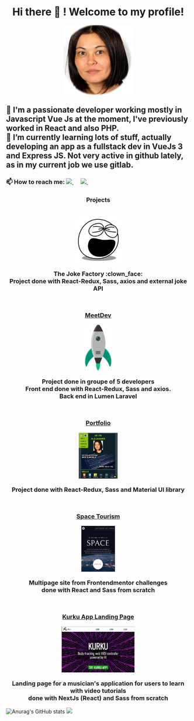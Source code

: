 
<h1 align="center"> Hi there 👋 ! Welcome to my profile!</h1>
<p align="center"><img align="center" height="190px" src="https://github.com/alerafart/alerafart/blob/main/img/alex.png"></p>
<h2>
🌱 I'm a passionate developer working mostly in Javascript Vue Js at the moment, I've previously worked in React and also PHP. <br>
🌱 I’m currently learning lots of stuff, actually developing an app as a fullstack dev in VueJs 3 and Express JS. Not very active in github lately, as in my current job we use gitlab.
<h3 align="left">📫 How to reach me: 
    <a href="mailto:maalejandrarafart@gmail.com">
        <img src="https://img.shields.io/badge/gmail-%23D14836.svg?&style=for-the-badge&logo=gmail&logoColor=white" />
    </a>&nbsp;&nbsp;&nbsp;&nbsp;
    <a href="https://www.linkedin.com/in/rafart-alejandra/">
       <img src="https://img.shields.io/badge/linkedin-%230077B5.svg?&style=for-the-badge&logo=linkedin&logoColor=white" />
   </a>&nbsp;&nbsp;&nbsp;&nbsp;
</h3>
<h3 align="center"> Projects <br><br>
    <p align="center"> <a href="https://www.jokefactory.alerafart.com/" target="_blank" rel="noreferrer"></a>
        <p align="center">
            <a href="https://www.jokefactory.alerafart.com/" target="_blank" rel="noreferrer">
                <img height="125px" src="img/laughing.svg" />
            </a>
        </p> 
        The Joke Factory :clown_face:</a> <br> 
    Project done with React-Redux, Sass, axios and external joke API
    </p>
    <br> 
    <p align="center"> <a href="http://www.meetdev.alerafart.com/" target="_blank" rel="noreferrer">MeetDev</a> <br> 
        <p align="center">
            <a href="http://www.meetdev.alerafart.com/" target="_blank">
                <img height="125px" src="img/rocket.png" />
            </a>
        </p>
       Project done in groupe of 5 developers
    <br>
    Front end done with React-Redux, Sass and axios. <br>
    Back end in Lumen Laravel
    </p>
    <br> 
    <p align="center"> <a href="https://www.alerafart.com/" target="_blank">Portfolio</a><br> 
        <p align="center">
            <a href="https://www.alerafart.com/" target="_blank">
                <img height="125px" src="img/portfolio.png" />
            </a>
        </p>
      Project done with React-Redux, Sass and Material UI library
    </p>
    <br> 
    <p align="center"> <a href="https://spacetourism-alerafart.vercel.app/" target="_blank">Space Tourism</a><br> 
        <p align="center">
            <a href="https://spacetourism-alerafart.vercel.app/" target="_blank">
                <img height="125px" src="img/spacetourism.png" />
            </a>
        </p>
      Multipage site from Frontendmentor challenges <br>  done with React and Sass from scratch
    </p> 
    <br> 
    <p align="center"> <a href="https://about.kurku.tech/" target="_blank">Kurku App Landing Page</a><br> 
        <p align="center">
            <a href="https://about.kurku.tech/" target="_blank">
                <img height="125px" src="img/kurku.png" />
            </a>
        </p>
      Landing page for a musician's application for users to learn with video tutorials<br>  done with NextJs (React) and Sass from scratch
    </p> 
    
</h3>


![Anurag's GitHub stats](https://github-readme-stats.vercel.app/api?username=alerafart&count_private=true&hide=stars&show_icons=true&theme=merko)
<img height="150px" src="https://github-readme-stats.vercel.app/api/top-langs/?username=alerafart&layout=compact&langs_count=8&theme=merko&exclude_repo=github-readme-stats,html-css-excercise-cv&hide=css,html,scss" />

<!--
**alerafart/alerafart** is a ✨ _special_ ✨ repository because its `README.md` (this file) appears on your GitHub profile.

[![Top Langs](https://github-readme-stats.vercel.app/api/top-langs/?username=alerafart&theme=merko&exclude_repo=github-readme-stats,html-css-excercise-cv)](https://github.com/alerafart/github-readme-stats)

Here are some ideas to get you started:

- 🔭 I’m currently working on ...
- 🌱 I’m currently learning ...
- 👯 I’m looking to collaborate on ...
- 🤔 I’m looking for help with ...
- 💬 Ask me about ...
- 📫 How to reach me: ...
- 😄 Pronouns: ...
- ⚡ Fun fact: ...
-->
